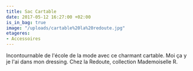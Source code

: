 ```yaml
---
title: Sac Cartable
date: 2017-05-12 16:27:00 +02:00
is_in_bag: true
image: "/uploads/cartable%20la%20redoute.jpg"
etageres:
- Accessoires
---
```


Incontournable de l'école de la mode avec ce charmant cartable. Moi ça y je l'ai dans mon dressing. Chez la Redoute, collection Mademoiselle R.